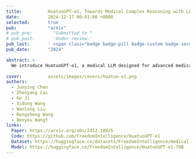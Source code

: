 ```yaml
---
title:          HuatuoGPT-o1, Towards Medical Complex Reasoning with LLMs
date:           2024-12-17 00:01:00 +0800
selected:       true
pub:            "arXiv"
# pub_pre:        "Submitted to "
# pub_post:       'Under review.'
pub_last:       ' <span class="badge badge-pill badge-custom badge-secondary">Conference</span>'
pub_date:       "2024"

abstract: >-
  We introduce HuatuoGPT-o1, a medical LLM designed for advanced medical reasoning. It identifies mistakes, explores alternative strategies, and refines its answers by leveraging a specialized medical verifier. The model enhances reasoning through two key approaches: guiding complex reasoning trajectories for fine-tuning with the verifier and applying reinforcement learning (PPO) with verifier-based rewards to further improve reasoning.
  
cover:          assets/images/covers/huatuo-o1.png
authors:
  - Junying Chen
  - Zhenyang Cai
  - Ke Ji
  - Xidong Wang
  - Wanlong Liu
  - Rongsheng Wang
  - Benyou Wang†
links:
  Paper: https://arxiv.org/abs/2412.18925
  Code: https://github.com/FreedomIntelligence/HuatuoGPT-o1
  Dataset: https://huggingface.co/datasets/FreedomIntelligence/medical-o1-reasoning-SFT
  Model: https://huggingface.co/FreedomIntelligence/HuatuoGPT-o1-70B
---
```

